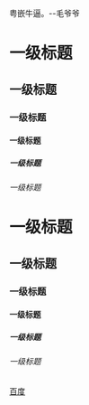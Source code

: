 粤嵌牛逼。--毛爷爷
# 一级标题
## 一级标题
### 一级标题
#### 一级标题
##### 一级标题
###### 一级标题

# 一级标题
## 一级标题
### 一级标题
#### 一级标题
##### 一级标题
###### 一级标题


[百度](http://www.baidu.com)